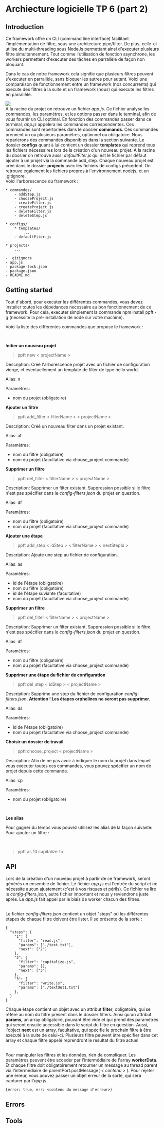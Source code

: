 # Archiecture logicielle TP 6 (part 2)

## Introduction

Ce framework offre un CLI (command line interface) facilitant l'implémentation de filtre, sous une architecture pipe/filter. De plus, celle-ci utilise du multi-threading sous NodeJs permettant ainsi d'executer plusieurs filtre simultannement. Tout comme l'utilisation de fonction asynchrone, les workers permettent d'executer des tâches en parrallèle de façon non bloquant.

Dans le cas de notre framework cela signifie que plusieurs filtres peuvent s'executer en parrallèle, sans bloquer les autres pour autant. Voici une comparaison de fonctionnement entre un framework (nos concurrents) qui execute des filtres à la suite et un framework (nous) qui execute les filtres en parrallèle.

<img src="https://images.ctfassets.net/hspc7zpa5cvq/20h5efXHT4bQbuf44mdq2H/a40944191d031217a9169b17a8ef35d6/worker-diagram_2x__1_.jpg">

<br />
A la racine du projet on retrouve un fichier <i>app.js</i>. Ce fichier analyse les commandes, les paramètres, et les options passer dans le terminal, afin de vous fournir un CLI optimal. En fonction des commandes passer dans ce terminal, <i>app.js</i> appelera les commandes correspondentes. Ces commandes sont repertoriées dans le dossier <b>commands</b>. Ces commandes prennent un ou plusieurs paramètres, optionnel ou obligatoire. Nous reparlerons des commandes disponibles dans la section suivante.
Le dossier <b>configs</b> quant à lui contient un dossier <b>templates</b> qui reprend tous les fichiers nécessaires lors de la création d'un nouveau projet. A la racine du dossier on retrouve aussi <i>defaultFiter.js</i> qui est le fichier par défaut ajouter à un projet via la commande add_step. 
Chaque nouveau projet est crée dans le dossier <b>projects</b> avec les fichiers de configs précedent.
On retrouve également les fichiers propres à l'environnement nodejs, et un .gitignore.

<br>
Voici l'arborescence du framework :

<br>

```
* commandes/
    - addStep.js
    - chooseProject.js
    - createFilter.js
    - createProject.js
    - deleteFilter.js
    - deleteStep.js

* configs/
    * templates/
        ...
    - defaultFiter.js

* projects/
    ...

- .gitignore
- app.js
- package-lock.json
- package.json
- README.md 
```

## Getting started
Tout d'abord, pour executer les différentes commandes, vous devez installer toutes les dépedances necessaire au bon fonctionnement de ce framework. Pour cela, executer simplement la commande npm install ppft -g (necessite la pré-installation de node sur votre machine).

Voici la liste des différentes commandes que propose le framework :

<br>

<b>Initier un nouveau projet</b>
> ppft new < projectName >

Description: Créé l'arborescence projet avec un
fichier de configuration vierge, et
éventuellement un template de
filter de type hello world.

Alias: n

Paramètres: 
- nom du projet (obligatoire)

<b>Ajouter un filtre</b>
> ppft add_filter < filterName > < projectName >

Description: Créé un nouveau filter dans un
projet existant.

Alias: af

Paramètres: 
- nom du filtre (obligatoire)
- nom du projet (facultative via choose_project commande)

<b>Supprimer un filtre</b>
> ppft del_filter < filterName > < projectName >

Description: Supprimer un filter existant. Suppression possible si le filtre n'est pas spécifier dans le <i>config-filters.json</i> du projet en question.

Alias: df

Paramètres: 
- nom du filtre (obligatoire)
- nom du projet (facultative via choose_project commande)

<b>Ajouter une étape</b>
> ppft add_step < idStep > < filterName > < nextStepId >

Description: Ajoute une step au fichier de configuration.

Alias: as

Paramètres: 
- id de l'étape (obligatoire)
- nom du filtre (obligatoire)
- id de l'étape suviante (facultative)
- nom du projet (facultative via choose_project commande)

<b>Supprimer un filtre</b>
> ppft del_filter < filterName > < projectName >

Description: Supprimer un filter existant. Suppression possible si le filtre n'est pas spécifier dans le <i>config-filters.json</i> du projet en question.

Alias: df

Paramètres: 
- nom du filtre (obligatoire)
- nom du projet (facultative via choose_project commande)

<b>Supprimer une étape du fichier de configuration</b>
> ppft del_step < idStep > < projectName >

Description: Supprime une step du fichier de configuration <i>config-filters.json</i>.
<b>Attention ! Les étapes orphelines ne seront pas supprimer.</b>

Alias: ds

Paramètres: 
- id de l'étape (obligatoire)
- nom du projet (facultative via choose_project commande)

<b>Choisir un dossier de travail</b>
> ppft choose_project < projectName >

Description: Afin de ne pas avoir à indiquer le nom du projet dans lequel vous executer toutes ces commandes, vous pouvez spécifier un nom de projet depuis cette commande.

Alias: cp

Paramètres: 
- nom du projet (obligatoire)


<br>

<b>Les alias</b>
<br>

Pour gagner du temps vous pouvez utilisez les alias de la façon suivante:
Pour ajouter un filtre :

<br>

> ppft as 10 capitalize 15

## API

Lors de la création d'un nouveau projet à partir de ce framework, seront générés un ensemble de fichier. Le fichier <i>app.js</i> est l'entrée du script et ne nécessite aucun ajustement (c'est à vos risques et périls). Ce fichier va lire le <i>config-filters.json</i>, autre fichier important et nous y reviendrons juste après. Le <i>app.js</i> fait appel par le biais de worker chacun des filtres. 

<br>
Le fichier <i>config-filters.json</i> contient un objet "steps" où les différentes étapes de chaque filtre doivent être lister. Il se présente de la sorte :

<br>

```
{
  "steps": {
    "1": {
      "filter": "read.js",
      "params": ["./text.txt"],
      "next": ["2"]
    },
    "2": {
      "filter": "capitalize.js",
      "params": [],
      "next": ["3"]
    },
    "3": {
      "filter": "write.js",
      "params": ["./textOut1.txt"]
    },
  }
}
```

Chaque étape contient un objet avec un attribut **filter**, obligatoire, qui se référe au nom du filtre présent dans le dossier filters. Ainsi qu'un attribut **params**, un array obligatoire, pouvant être vide et qui prend des paramètres qui seront ensuite accessible dans le script du filtre en question. Aussi, l'object **next** est un array, facultative, qui spécifie le prochain filtre à être executé à la suite de celui-ci. Plusieurs filtre peuvent être spécifier dans cet array et chaque filtre appelé reprendront le resultat du filtre actuel.

<br>
Pour manipuler les filtres et les données, rien de compliquer. Les paramètres peuvent être acceder par l'intermédiaire de l'array <b>workerData</b>. Et chaque filtre doit obligatoirement retourner un message au thread parent via l'intermédiaire de parentPort.postMessage(<i> < contenu > </i>). Pour rejeter une erreur, vous pouvez passer un objet erreur de la sorte, qui sera capturer par l'<i>app.js</i> 

<br>

```
{error: true, err: <contenu du message d'erreur>}
```

## Errors

## Tools

